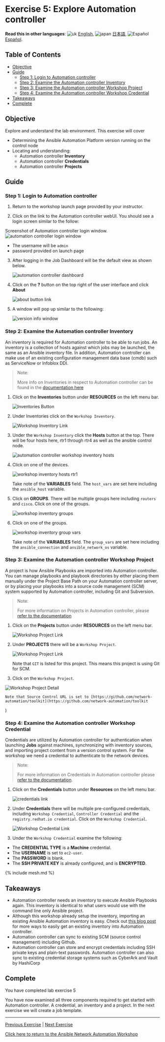 # Exercise 5: Explore Automation controller

**Read this in other languages**: ![uk](https://github.com/ansible/workshops/raw/devel/images/uk.png) [English](README.md),  ![japan](https://github.com/ansible/workshops/raw/devel/images/japan.png) [日本語](README.ja.md), ![Español](https://github.com/ansible/workshops/raw/devel/images/es.png) [Español](README.es.md).

## Table of Contents

* [Objective](#objective)
* [Guide](#guide)
   * [Step 1: Login to Automation controller](#step-1-login-to-automation-controller)
   * [Step 2: Examine the Automation controller Inventory](#step-2-examine-the-automation-controller-inventory)
   * [Step 3: Examine the Automation controller Workshop Project](#step-3-examine-the-automation-controller-workshop-project)
   * [Step 4: Examine the Automation controller Workshop Credential](#step-4-examine-the-automation-controller-workshop-credential)
* [Takeaways](#takeaways)
* [Complete](#complete)

## Objective

Explore and understand the lab environment.  This exercise will cover

* Determining the Ansible Automation Platform version running on the control node
* Locating and understanding:
  * Automation controller **Inventory**
  * Automation controller **Credentials**
  * Automation controller **Projects**

## Guide

### Step 1: Login to Automation controller

1.  Return to the workshop launch page provided by your instructor.

2.  Click on the link to the Automation controller webUI.  You should see a login screen similar to the follow:

   Screenshot of Automation controller login window.
![automation controller login window](images/automation_controller_login.png)

   * The username will be `admin`
   * password provided on launch page


3. After logging in the Job Dashboard will be the default view as shown below.

   ![automation controller dashboard](images/automation_controller_dashboard.png)

4. Click on the **?** button on the top right of the user interface and click **About**

   ![about button link](images/automation_controller_about.png)

5. A window will pop up similar to the following:

   ![version info window](images/automation_controller_about_info.png)


### Step 2: Examine the Automation controller Inventory

An inventory is required for Automation controller to be able to run jobs.  An inventory is a collection of hosts against which jobs may be launched, the same as an Ansible inventory file. In addition, Automation controller can make use of an existing configuration management data base (cmdb) such as ServiceNow or Infoblox DDI.

> Note:
>
> More info on Inventories in respect to Automation controller can be found in the [documentation here](https://docs.ansible.com/automation-controller/4.0.0/html/userguide/inventories.html)

1. Click on the **Inventories** button under **RESOURCES** on the left menu bar.

    ![Inventories Button](images/automation_controller_inventories.png)

2. Under Inventories click on the `Workshop Inventory`.

    ![Workshop Inventory Link](images/automation_controller_workshop_inventory.png)

3. Under the `Workshop Inventory` click the **Hosts** button at the top.  There will be four hosts here, rtr1 through rtr4 as well as the ansible control node.  

   ![automation controller workshop inventory hosts](images/workshop_inventory_hosts.png)

4. Click on one of the devices.

   ![workshop inventory hosts rtr1](images/workshop_inventory_hosts_rtr1.png)

     Take note of the **VARIABLES** field.  The `host_vars` are set here including the `ansible_host` variable.

5. Click on **GROUPS**.  There will be multiple groups here including `routers` and `cisco`.  Click on one of the groups.

   ![workshop inventory groups](images/workshop_inventory_groups.png)

6. Click on one of the groups.

   ![workshop inventory group vars](images/workshop_inventory_group_vars.png)

     Take note of the **VARIABLES** field. The `group_vars` are set here including the `ansible_connection` and `ansible_network_os` variable.

### Step 3: Examine the Automation controller Workshop Project

A project is how Ansible Playbooks are imported into Automation controller.  You can manage playbooks and playbook directories by either placing them manually under the Project Base Path on your Automation controller server, or by placing your playbooks into a source code management (SCM) system supported by Automation controller, including Git and Subversion.

> Note:
>
> For more information on Projects in Automation controller, please [refer to the documentation](https://docs.ansible.com/automation-controller/latest/html/userguide/projects.html)

1. Click on the **Projects** button under **RESOURCES** on the left menu bar.

   ![Workshop Project Link](images/automation_controller_projects.png)

2. Under **PROJECTS** there will be a `Workshop Project`.  

    ![Workshop Project Link](images/workshop_project.png)

    Note that `GIT` is listed for this project.  This means this project is using Git for SCM.

3. Click on the `Workshop Project`.

  ![Workshop Project Detail](images/workshop_project_detail.png)

    Note that Source Control URL is set to [https://github.com/network-automation/toolkit](https://github.com/network-automation/toolkit
)

### Step 4: Examine the Automation controller Workshop Credential

Credentials are utilized by Automation controller for authentication when launching **Jobs** against machines, synchronizing with inventory sources, and importing project content from a version control system.  For the workshop we need a credential to authenticate to the network devices.

> Note:
>
> For more information on Credentials in Automation controller please [refer to the documentation](https://docs.ansible.com/automation-controller/4.0.0/html/userguide/credentials.html).

1. Click on the **Credentials** button under **Resources** on the left menu bar.

    ![credentials link](images/automation_controller_credentials.png)

2. Under **Credentials** there will be multiple pre-configured credentials, including `Workshop Credential`, `Controller Credential` and the `registry.redhat.io credential`.  Click on the `Workshop Credential`.

    ![Workshop Credential Link](images/workshop_credential.png)

3. Under the `Workshop Credential` examine the following:

* The **CREDENTIAL TYPE** is a **Machine** credential.
* The **USERNAME** is set to `ec2-user`.
* The **PASSWORD** is blank.
* The **SSH PRIVATE KEY** is already configured, and is **ENCRYPTED**.
  
{% include mesh.md %}

## Takeaways

* Automation controller needs an inventory to execute Ansible Playbooks again.  This inventory is identical to what users would use with the command line only Ansible project.
* Although this workshop already setup the inventory, importing an existing Ansible Automation inventory is easy.  Check out [this blog post](https://www.ansible.com/blog/three-quick-ways-to-move-your-ansible-inventory-into-red-hat-ansible-tower) for more ways to easily get an existing inventory into Automation controller.
* Automation controller can sync to existing SCM (source control management) including Github.
* Automation controller can store and encrypt credentials including SSH private keys and plain-text passwords.  Automation controller can also sync to existing credential storage systems such as CyberArk and Vault by HashiCorp

## Complete

You have completed lab exercise 5

You have now examined all three components required to get started with Automation controller.  A credential, an inventory and a project.  In the next exercise we will create a job template.

---
[Previous Exercise](../4-resource-module/README.md) | [Next Exercise](../6-controller-job-template/README.md)

[Click here to return to the Ansible Network Automation Workshop](../README.md)
